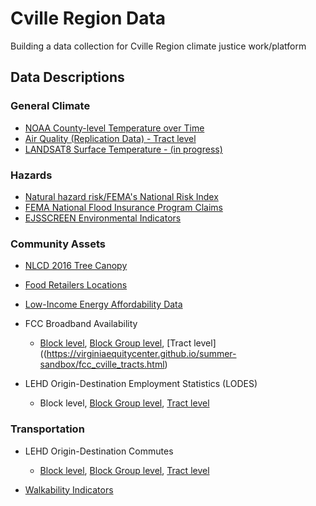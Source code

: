 # Cville Region Data

Building a data collection for Cville Region climate justice work/platform

## Data Descriptions

### General Climate
* [NOAA County-level Temperature over Time](https://virginiaequitycenter.github.io/summer-sandbox/noaa_cville.html)
* [Air Quality (Replication Data) - Tract level](https://virginiaequitycenter.github.io/summer-sandbox/airquality_cville.html)
* [LANDSAT8 Surface Temperature - (in progress)](https://virginiaequitycenter.github.io/summer-sandbox/landsat8_explore.html)


### Hazards
* [Natural hazard risk/FEMA's National Risk Index](https://virginiaequitycenter.github.io/summer-sandbox/fema_nri_cville.html)
* [FEMA National Flood Insurance Program Claims](https://virginiaequitycenter.github.io/summer-sandbox/femaclaims_cville.html)
* [EJSSCREEN Environmental Indicators](https://virginiaequitycenter.github.io/summer-sandbox/ejscreen_cville.html)


### Community Assets
* [NLCD 2016 Tree Canopy](https://virginiaequitycenter.github.io/summer-sandbox/nlcd_tree_cville_eastern.html)
* [Food Retailers Locations](https://virginiaequitycenter.github.io/summer-sandbox/SNAP_cville.html)
* [Low-Income Energy Affordability Data](https://virginiaequitycenter.github.io/summer-sandbox/lead_cville.html)
* FCC Broadband Availability

    - [Block level](https://virginiaequitycenter.github.io/summer-sandbox/fcc_cville_blocks.html), [Block Group level](https://virginiaequitycenter.github.io/summer-sandbox/fcc_cville_blkgr.html), [Tract level]((https://virginiaequitycenter.github.io/summer-sandbox/fcc_cville_tracts.html)

* LEHD Origin-Destination Employment Statistics (LODES)

    - Block level, [Block Group level](https://virginiaequitycenter.github.io/summer-sandbox/lodes_cville_blkgr.html), [Tract level](https://virginiaequitycenter.github.io/summer-sandbox/lodes_cvl_tract.html)


### Transportation
* LEHD Origin-Destination Commutes

    - [Block level](https://virginiaequitycenter.github.io/summer-sandbox/lodes_commute_cville_block.html), [Block Group level](ttps://virginiaequitycenter.github.io/summer-sandbox/lodes_commute_cville_blkgp.html), [Tract level](https://virginiaequitycenter.github.io/summer-sandbox/lodes_commute_cville_tract.html)

* [Walkability Indicators](https://virginiaequitycenter.github.io/summer-sandbox/Walkability.html)
